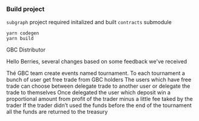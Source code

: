 ### Build project
`subgraph` project required initalized and built `contracts` submodule 

```
yarn codegen
yarn build
```


GBC Distributor

Hello Berries, several changes based on some feedback we've received

Thé GBC team create events named tournament.
To each tournament a bunch of user get free trade from GBC holders
The users which have free trade can choose between delegate trade to another user or delegate the trade to themselves
Once delegated the user which deposit win a proportional amount from profit of the trader minus a little fee taked by the trader
If the trader didn’t used the funds before the end of the tournament all the funds are returned to the treasury

